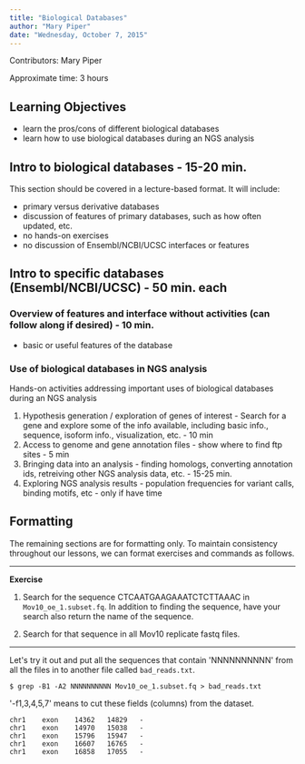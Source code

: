 ```yaml
---
title: "Biological Databases"
author: "Mary Piper"
date: "Wednesday, October 7, 2015"
---
```


Contributors: Mary Piper

Approximate time: 3 hours

## Learning Objectives

* learn the pros/cons of different biological databases
* learn how to use biological databases during an NGS analysis

## Intro to biological databases - 15-20 min.

This section should be covered in a lecture-based format. It will include:

- primary versus derivative databases
- discussion of features of primary databases, such as how often updated, etc.
- no hands-on exercises
- no discussion of Ensembl/NCBI/UCSC interfaces or features


## Intro to specific databases (Ensembl/NCBI/UCSC) - 50 min. each

### Overview of features and interface without activities (can follow along if desired) - 10 min.
- basic or useful features of the database

### Use of biological databases in NGS analysis
Hands-on activities addressing important uses of biological databases during an NGS analysis

1. Hypothesis generation / exploration of genes of interest - Search for a gene and explore some of the info available, including basic info., sequence, isoform info., visualization, etc. - 10 min
2. Access to genome and gene annotation files - show where to find ftp sites - 5 min
3. Bringing data into an analysis - finding homologs, converting annotation ids, retreiving other NGS analysis data, etc. - 15-25 min.
4. Exploring NGS analysis results - population frequencies for variant calls, binding motifs, etc - only if have time


## Formatting	
The remaining sections are for formatting only. To maintain consistency throughout our lessons, we can format exercises and commands as follows.	

****
**Exercise**

1) Search for the sequence CTCAATGAAGAAATCTCTTAAAC in `Mov10_oe_1.subset.fq`.
In addition to finding the sequence, have your search also return
the name of the sequence.

2) Search for that sequence in all Mov10 replicate fastq files.
****

Let's try it out and put all the sequences that contain 'NNNNNNNNNN'
from all the files in to another file called `bad_reads.txt`.

`$ grep -B1 -A2 NNNNNNNNNN Mov10_oe_1.subset.fq > bad_reads.txt`
   
'-f1,3,4,5,7' means to cut these fields (columns) from the dataset.  

	chr1	exon	14362	14829	-
	chr1	exon	14970	15038	-
	chr1	exon	15796	15947	-
	chr1	exon	16607	16765	-
	chr1	exon	16858	17055	-


